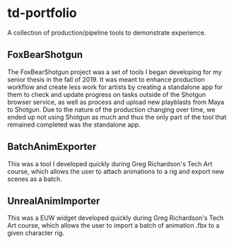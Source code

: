 # td-portfolio
A collection of production/pipeline tools to demonstrate experience.

## FoxBearShotgun

The FoxBearShotgun project was a set of tools I began developing for my senior thesis in the fall of 2019. It was meant to enhance production workflow and create less work for artists by creating a standalone app for them to check and update progress on tasks outside of the Shotgun browser service, as well as process and upload new playblasts from Maya to Shotgun. Due to the nature of the production changing over time, we ended up not using Shotgun as much and thus the only part of the tool that remained completed was the standalone app.


## BatchAnimExporter

This was a tool I developed quickly during Greg Richardson's Tech Art course, which allows the user to attach animations to a rig and export new scenes as a batch.

## UnrealAnimImporter

This was a EUW widget developed quickly during Greg Richardson's Tech Art course, which allows the user to import a batch of animation .fbx to a given character rig.
